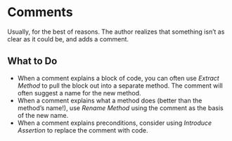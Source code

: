 Comments
==========
Usually, for the best of reasons. The author realizes that something isn’t as clear as it
could be, and adds a comment.

What to Do
------------
- When a comment explains a block of code, you can often use <em>Extract Method</em> to pull the block out into a separate method. The comment will often suggest a name for the new method.
- When a comment explains what a method does (better than the method’s name!), use <em>Rename Method</em> using the comment as the basis of the new name.
- When a comment explains preconditions, consider using <em>Introduce Assertion</em> to replace the comment with code.